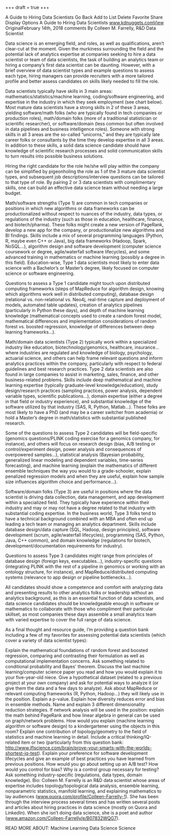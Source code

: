 +++
draft = true
+++

A Guide to Hiring Data Scientists
Go Back
Add to List
Delete
Favorite
Share
Display Options
A Guide to Hiring Data Scientists
www.kdnuggets.comView OriginalFebruary 14th, 2018
comments
By Colleen M. Farrelly, R&D Data Scientist

Data science is an emerging field, and roles, as well as qualifications, aren’t clear-cut at the moment. Given the murkiness surrounding the field and the potential lack of analytics expertise at companies seeking to hire a data scientist or team of data scientists, the task of building an analytics team or hiring a company’s first data scientist can be daunting. However, with a brief overview of data scientist types and example questions to assess each type, hiring managers can provide recruiters with a more tailored profile and better assess candidates on skills likely needed to fill the role.

Data scientists typically have skills in 3 main areas: mathematics/statistics/machine learning, coding/software engineering, and expertise in the industry in which they seek employment (see chart below). Most mature data scientists have a strong skills in 2 of these 3 areas, yielding software/math folks (who are typically found in tech companies or production roles), math/domain folks (more of a traditional statistician or scientific researcher), or software/domain (less common but often involved in data pipelines and business intelligence roles). Someone with strong skills in all 3 areas are the so-called “unicorns,” and they are typically late career folks or consultants by the time they develop expertise in all 3 areas. In addition to these skills, a solid data science candidate should have knowledge of scientific research processes and solid communication skills to turn results into possible business solutions.


Hiring the right candidate for the role he/she will play within the company can be simplified by pigeonholing the role as 1 of the 3 mature data scientist types, and subsequent job descriptions/interview questions can be tailored to that type of role. By pairing 2 or 3 data scientists with complimentary skills, one can build an effective data science team without needing a large budget.


Math/software strengths (Type 1) are common in tech companies or positions in which new algorithms or data frameworks can be productionalized without respect to nuances of the industry, data types, or regulations of the industry (such as those in education, healthcare, finance, and biotech/pharma). These folks might create a new version of PageRank, develop a new app for the company, or productionalize new algorithms and BI findings. Skills include a mix of several programming languages (Python, R, maybe even C++ or Java), big data frameworks (Hadoop, Spark, NoSQL…), algorithm design and software development (computer science coursework or degree, agile/waterfall software lifecycles), and some advanced training in mathematics or machine learning (possibly a degree in this field). Education-wise, Type 1 data scientists most likely to enter data science with a Bachelor’s or Master’s degree, likely focused on computer science or software engineering.

Questions to assess a Type 1 candidate might touch upon distributed computing frameworks (steps of MapReduce for algorithm design, knowing which algorithms work well in distributed computing), database design (relational vs. non-relational vs. Neo4j, real-time capture and deployment of models, automated table updates), creation of analytics pipelines (particularly in Python these days), and depth of machine learning knowledge (mathematical concepts used to create a random forest model, mathematical differences and implementation considerations of random forest vs. boosted regression, knowledge of differences between deep learning frameworks…).

Math/domain data scientists (Type 2) typically work within a specialized industry like education, biotechnology/genomics, healthcare, insurance… where industries are regulated and knowledge of biology, psychology, actuarial science, and others can help frame relevant questions and inform analytics practices within the company, particularly with respect to federal guidelines and best research practices. Type 2 data scientists are also found in large companies to assist in marketing, sales, finance, and other business-related problems. Skills include deep mathematical and machine learning expertise (typically graduate-level knowledge/education), study design/research practices (sampling practices, power analysis, dependent variable types, scientific publications…), domain expertise (either a degree in that field or industry experience), and substantial knowledge of the software utilized by that industry (SAS, R, Python, Matlab…). These folks are most likely to have a PhD (and may be a career switcher from academia) or hold a Master’s degree in math/statistics with substantial published research.

Some of the questions to assess Type 2 candidates will be field-specific (genomics questions/PLINK coding exercise for a genomics company, for instance), and others will focus on research design (bias, A/B testing or control/experiment design, power analysis and consequences of overpowered samples…), statistical analysis (Bayesian probability, generalized linear modeling and dependent variables, time-series forecasting), and machine learning (explain the mathematics of different ensemble techniques the way you would to a grade-schooler, explain penalized regression models and when they are useful, explain how sample size influences algorithm choice and performance…).

Software/domain folks (Type 3) are useful in positions where the data scientist is driving data collection, data management, and app development within a specialized field. They typically have experience within their industry and may or may not have a degree related to that industry with substantial coding expertise. In the business world, Type 3 folks tend to have a technical background combined with an MBA and often end up leading a tech team or managing an analytics department. Skills include database design/data capture (SQL, Hadoop, design principles), software development (scrum, agile/waterfall lifecycles), programming (SAS, Python, Java, C++ common), and domain knowledge (regulations for biotech, development/documentation requirements for industry).

Questions to assess Type 3 candidates might range from principles of database design (foreign keys, executables...), industry-specific questions (integrating PLINK with the rest of a pipeline in genomics or working with an ontology structure, for instance), and MapReduce/distributed computing systems (relevance to app design or pipeline bottlenecks…).

All candidates should show a competence and comfort with analyzing data and presenting results to other analytics folks or leadership without an analytics background, as this is an essential function of data scientists, and data science candidates should be knowledgeable enough in software or mathematics to collaborate with those who compliment their particular skillset, as most companies these days assemble a small analytics team with varied expertise to cover the full range of data science.

As a final thought and resource guide, I’m providing a question bank including a few of my favorites for assessing potential data scientists (which cover a variety of data scientist types):

Explain the mathematical foundations of random forest and boosted regression, comparing and contrasting their formulation as well as computational implementation concerns.
Ask something related to conditional probability and Bayes' theorem.
Discuss the last machine learning/computer science paper you read and how you would explain it to your five-year-old niece.
Give a hypothetical dataset (related to a previous project at your own company) and ask for potential ways to analyze it (or give them the data and a few days to analyze).
Ask about MapReduce or relevant computing frameworks (R, Python, Hadoop...) they will likely use in the position.
Explain a p-value.
Explain how diversity reduces error and bias in ensemble methods.
Name and explain 3 different dimensionality reduction strategies.
If network analysis will be used in the position: explain the math behind PageRank and how linear algebra in general can be used on graph/network problems.
How would you explain (machine learning algorithm or software design) to a kindergartener using the objects in this room?
Explain one contribution of topology/geometry to the field of statistics and machine learning in detail.
Include a critical thinking/IQ-related item or two (particularly from this question bank: http://www.iflscience.com/brain/prove-your-smarts-with-the-worlds-shortest-iq-test).
Explain your preference for software development lifecycles and give an example of best practices you have learned from previous positions.
How would you go about setting up an A/B test? How would you control for bias? Why is a control group necessary for testing?
Ask something industry-specific (regulations, data types, domain knowledge).
Bio: Colleen M. Farrelly is an R&D data scientist whose areas of expertise includes topology/topological data analysis, ensemble learning, nonparametric statistics, manifold learning, and explaining mathematics to lay audiences (www.quora.com/profile/Colleen-Farrelly-1). She has been through the interview process several times and has written several posts and articles about hiring practices in data science (mostly on Quora and LinkedIn). When she isn’t doing data science, she is a poet and author (www.amazon.com/Colleen-Farrelly/e/B07832WQG7).

READ MORE ABOUT:  Machine Learning Data Science Science
